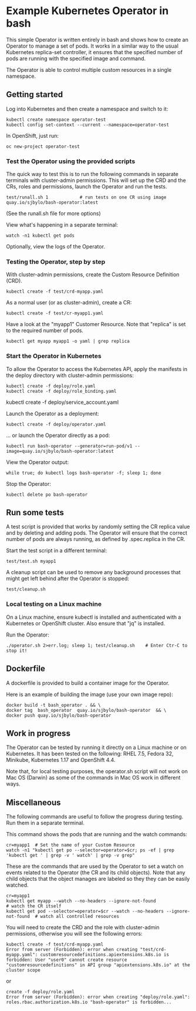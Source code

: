 # Example Kubernetes Operator in bash

This simple Operator is written entirely in bash and shows how to create an Operator to manage a set of pods.  It works in a similar way to the usual Kubernetes replica-set controller, it ensures that the specified number of pods are running with the specified image and command.

The Operator is able to control multiple custom resources in a single namespace.

## Getting started

Log into Kubernetes and then create a namespace and switch to it:

```
kubectl create namespace operator-test
kubectl config set-context --current --namespace=operator-test
```

In OpenShift, just run:

```
oc new-project operator-test
```

### Test the Operator using the provided scripts

The quick way to test this is to run the following commands in separate terminals with cluster-admin permissions. This will set up the CRD and the CRs, roles and permissions, launch the Operator and run the tests. 

```
test/runall.sh 1            # run tests on one CR using image quay.io/sjbylo/bash-operator:latest
```
(See the runall.sh file for more options) 

View what's happening in a separate terminal:

```
watch -n1 kubectl get pods
```

Optionally, view the logs of the Operator.


### Testing the Operator, step by step

With cluster-admin permissions, create the Custom Resource Definition (CRD).

```
kubectl create -f test/crd-myapp.yaml  
```

As a normal user (or as cluster-admin), create a CR:

```
kubectl create -f test/cr-myapp1.yaml
```

Have a look at the "myapp1" Customer Resource.  Note that "replica" is set to the required number of pods.

```
kubectl get myapp myapp1 -o yaml | grep replica
```

### Start the Operator in Kubernetes

To allow the Operator to access the Kubernetes API, apply the manifests in the deploy directory with cluster-admin permissions:

```
kubectl create -f deploy/role.yaml
kubectl create -f deploy/role_binding.yaml
```

kubectl create -f deploy/service_account.yaml

Launch the Operator as a deployment:

```
kubectl create -f deploy/operator.yaml
```

... or launch the Operator directly as a pod:

```
kubectl run bash-operator --generator=run-pod/v1 --image=quay.io/sjbylo/bash-operator:latest
```

View the Operator output:

```
while true; do kubectl logs bash-operator -f; sleep 1; done
```

Stop the Operator:

```
kubectl delete po bash-operator
```


## Run some tests

A test script is provided that works by randomly setting the CR replica value and by deleting and adding pods.  The Operator will ensure that the correct number of pods are always running, as defined by .spec.replica in the CR.

Start the test script in a different terminal:

```
test/test.sh myapp1
```

A cleanup script can be used to remove any background processes that might get left behind after the Operator is stopped:

```
test/cleanup.sh
```

### Local testing on a Linux machine

On a Linux machine, ensure kubectl is installed and authenticated with a Kubernetes or OpenShift cluster.  Also ensure that "jq" is installed.

Run the Operator:

```
./operator.sh 2>err.log; sleep 1; test/cleanup.sh    # Enter Ctr-C to stop it!
```


## Dockerfile

A dockerfile is provided to build a container image for the Operator. 

Here is an example of building the image (use your own image repo):

```
docker build -t bash_operator . && \
docker tag  bash_operator  quay.io/sjbylo/bash-operator  && \
docker push quay.io/sjbylo/bash-operator 
```

## Work in progress

The Operator can be tested by running it directly on a Linux machine or on Kubernetes.  It has been tested on the following: RHEL 7.5, Fedora 32, Minikube, Kubernetes 1.17 and OpenShift 4.4.

Note that, for local testing purposes, the operator.sh script will not work on Mac OS (Darwin) as some of the commands in Mac OS work in different ways. 


## Miscellaneous

The following commands are useful to follow the progress during testing.  Run them in a separate terminal. 

This command shows the pods that are running and the watch commands:

```
cr=myapp1  # Set the name of your Custom Resource
watch -n1 "kubectl get po --selector=operator=$cr; ps -ef | grep 'kubectl get ' | grep -v ' watch' | grep -v grep"
```

These are the commands that are used by the Operator to set a watch on events related to the Operator (the CR and its child objects). Note that any child objects that the object manages are labeled so they they can be easily watched.

```
cr=myapp1
kubectl get myapp --watch --no-headers --ignore-not-found                        # watch the CR itself
kubectl get pod --selector=operator=$cr --watch --no-headers --ignore-not-found  # watch all controlled resources 
```

You will need to create the CRD and the role with cluster-admin permissions, otherwise you will see the following errors:

```
kubectl create -f test/crd-myapp.yaml
Error from server (Forbidden): error when creating "test/crd-myapp.yaml": customresourcedefinitions.apiextensions.k8s.io is forbidden: User "user0" cannot create resource "customresourcedefinitions" in API group "apiextensions.k8s.io" at the cluster scope
```
 
or

```
create -f deploy/role.yaml
Error from server (Forbidden): error when creating "deploy/role.yaml": roles.rbac.authorization.k8s.io "bash-operator" is forbidden...
```


